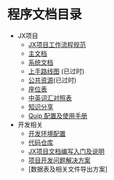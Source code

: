 # 程序文档目录

- JX项目
    - [JX项目工作流程规范](Docs/Workflow/Workflow.md)
    - [主文档](Docs/Main.md)
    - [系统文档](Docs/System.md)
    - [上手路线图](Docs/LearningRoadmap.md) (已过时)
    - [公共资源](Docs/CommonResources.md)(已过时)
    - [座位表](Docs/Seat.md)
    - [中英词汇对照表](Docs/Glossaries.md)
    - [知识分享](Docs/KnowledgeShare.md)
    - [Quip 配置及使用手册](Docs/QuipSetup.md)
- 开发相关
    - [开发环境配置](Docs/DevConfig.md)
    - [代码仓库](Docs/Repositories.md)
    - [JX项目文档编写入门及说明](Docs/DocumentWriting.md)
    - [项目开发问题解决方案](Docs/DevTroubleshooting.md)
    - [数据表及相关文件导出方案]